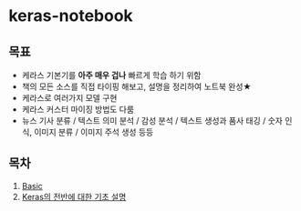 # keras-notebook

## 목표
- 케라스 기본기를 **아주 매우 겁나** 빠르게 학습 하기 위함
- 책의 모든 소스를 직접 타이핑 해보고, 설명을 정리하여 노트북 완성★
- 케라스로 여러가지 모델 구현
- 케라스 커스터 마이징 방법도 다룸
- 뉴스 기사 분류 / 텍스트 의미 분석 / 감성 분석 / 텍스트 생성과 품사 태깅 / 숫자 인식, 이미지 분류 / 이미지 주석 생성 등등

## 목차
1. [Basic](01.&#32;Basic.ipynb)
2. [Keras의 전반에 대한 기초 설명](02.&#32;Keras의&#32;전반에&#32;대한&#32;기초&#32;설명.ipynb)
